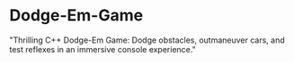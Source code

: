 # Dodge-Em-Game
"Thrilling C++ Dodge-Em Game: Dodge obstacles, outmaneuver cars, and test reflexes in an immersive console experience."
